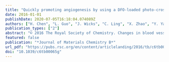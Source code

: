 ```yaml
---
title: "Quickly promoting angiogenesis by using a DFO-loaded photo-crosslinked gelatin hydrogel for diabetic skin regeneration"
date: 2016-01-01
publishDate: 2020-07-05T16:18:04.074089Z
authors: ["H. Chen", "L. Guo", "J. Wicks", "C. Ling", "X. Zhao", "Y. Yan", "J. Qi", "W. Cui", "L. Deng"]
publication_types: ["2"]
abstract: "© 2016 The Royal Society of Chemistry. Changes in blood vessel formation, especially microvasculature formation, are one of the most important factors contributing to the poor wound healing capabilities of diabetic patients. Furthermore, recovery of the vascular network in the early stages after injury is a key factor in the prevention of wound expansion and ulcer formation. A hydrogel is a popular scaffold type and has many biological advantages, however, it is incapable of rapidly recruiting angiogenesis-related cells and cytokines to the wound area under the disturbed microcirculatory conditions of diabetics. For the above reasons, we devised a desferrioxamine (DFO)-loaded photo-crosslinked hydrogel (gelatin methacrylamide (Gelma)) for quickly developing the vascular network and accelerating skin reconstruction. The controlled release of DFO peaking at 16 h followed by a steady release after 48 h through the swelling of the Gelma hydrogel led to a significant increase of neovascularization. The in vitro results showed that DFO-Gelma provided an excellent microenvironment for cell viability, adhesion and proliferation, and up-regulated the expression of HIF-1α, which was critical for blood vessel formation. The in vivo studies showed new blood vessels, high quality granulation tissues, and early epithelialization in wound beds by treating them with DFO-loaded hydrogels. Through this investigation, the mechanism associated with wound healing was further investigated. This study demonstrated that DFO-Gelma was safe, reliable, and highly effective for the diabetic wound healing process."
featured: false
publication: "*Journal of Materials Chemistry B*"
url_pdf: "https://pubs.rsc.org/en/content/articlelanding/2016/tb/c6tb00065g#!divAbstract"
doi: "10.1039/c6tb00065g"
---
```


